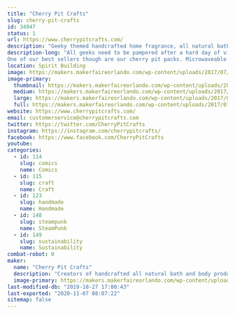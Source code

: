 ```yaml
---
title: "Cherry Pit Crafts"
slug: cherry-pit-crafts
id: 34947
status: 1
url: https://www.cherrypitcrafts.com/
description: "Geeky themed handcrafted home fragrance, all natural bath, beauty and spa products."
description-long: "All geeks need to be pampered after a hard day of video gaming and cosplay.  So we at Cherry Pit Crafts have developed an entire line of themed products sure to please the geek in everyone. Our products are handcrafted with only the best ingredients.  Themes include Harry Potter, Doctor Who, Disney, Arcade games and more! We carry soaps, bath salts, body lotion, lip balms, candles, incense, lip balms, etc..
One of our best sellers though are our cherry pit packs. Microwaveable cherry pit packs are filled with dried cherry stones that are reclaimed from a cannery located in Michigan. Cherry pits make a superior filler for natural heat pads because they are not subject to rancidity and pantry pests that can infest other fillers such as rice, corn, flax and barley. When heated in the microwave for two minutes they produce a moist relaxing heat that's perfect for relieving aches and pains.  These packs are reusable and last for many years.  They also conform to the natural contours of the users body in a way that ordinary heating pads just can't beat."
location: Spirit Building
image: https://makers.makerfaireorlando.com/wp-content/uploads/2017/07/Butterbeer_Spa_Set_XL2.jpg
image-primary:
  thumbnail: https://makers.makerfaireorlando.com/wp-content/uploads/2017/07/Butterbeer_Spa_Set_XL2-150x150.jpg
  medium: https://makers.makerfaireorlando.com/wp-content/uploads/2017/07/Butterbeer_Spa_Set_XL2-300x300.jpg
  large: https://makers.makerfaireorlando.com/wp-content/uploads/2017/07/Butterbeer_Spa_Set_XL2.jpg
  full: https://makers.makerfaireorlando.com/wp-content/uploads/2017/07/Butterbeer_Spa_Set_XL2.jpg
website: https://www.cherrypitcrafts.com/
email: customerservice@cherrypitcrafts.com
twitter: https://twitter.com/CherryPitCrafts
instagram: https://instagram.com/cherrypitcrafts/
facebook: https://www.facebook.com/CherryPitCrafts
youtube: 
categories:
  - id: 114
    slug: comics
    name: Comics
  - id: 115
    slug: craft
    name: Craft
  - id: 123
    slug: handmade
    name: Handmade
  - id: 148
    slug: steampunk
    name: SteamPunk
  - id: 149
    slug: sustainability
    name: Sustainability
combat-robot: 0
maker:
  name: "Cherry Pit Crafts"
  description: "Creators of handcrafted all natural bath and body products"
  image-primary: https://makers.makerfaireorlando.com/wp-content/uploads/2015/06/cherrieslogo.png
last-modified-db: "2019-10-27 17:00:43"
last-exported: "2020-11-07 08:07:22"
sitemap: false
---
```

